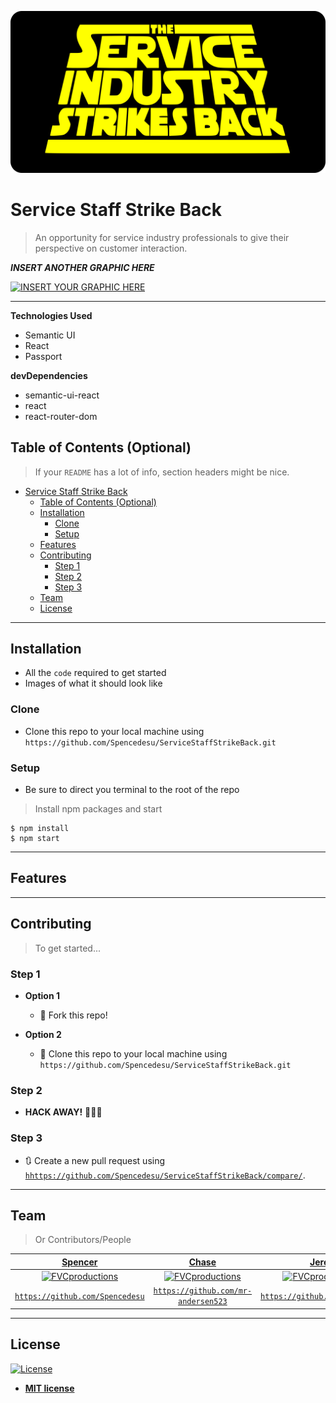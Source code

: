 <a href="http://fvcproductions.com"><img src="./Line-cook_Confessional/src/images/serviceIndustry2.png" alt="App Logo"></a>


# Service Staff Strike Back

> An opportunity for service industry professionals to give their perspective on customer interaction.


***INSERT ANOTHER GRAPHIC HERE***

[![INSERT YOUR GRAPHIC HERE]("")]()


---

**Technologies Used**

- Semantic UI 
- React
- Passport

**devDependencies**

- semantic-ui-react 
- react
- react-router-dom


## Table of Contents (Optional)

> If your `README` has a lot of info, section headers might be nice.

- [Service Staff Strike Back](#service-staff-strike-back)
  - [Table of Contents (Optional)](#table-of-contents-optional)
  - [Installation](#installation)
    - [Clone](#clone)
    - [Setup](#setup)
  - [Features](#features)
  - [Contributing](#contributing)
    - [Step 1](#step-1)
    - [Step 2](#step-2)
    - [Step 3](#step-3)
  - [Team](#team)
  - [License](#license)


---

## Installation

- All the `code` required to get started
- Images of what it should look like

### Clone

- Clone this repo to your local machine using `https://github.com/Spencedesu/ServiceStaffStrikeBack.git`

### Setup

- Be sure to direct you terminal to the root of the repo

> Install npm packages and start 

```shell
$ npm install
$ npm start
```

---

## Features


---

## Contributing

> To get started...

### Step 1

- **Option 1**
    - 🍴 Fork this repo!

- **Option 2**
    - 👯 Clone this repo to your local machine using `https://github.com/Spencedesu/ServiceStaffStrikeBack.git`

### Step 2

- **HACK AWAY!** 🔨🔨🔨

### Step 3

- 🔃 Create a new pull request using <a href="https://github.com/Spencedesu/ServiceStaffStrikeBack/compare/" target="_blank">`hhttps://github.com/Spencedesu/ServiceStaffStrikeBack/compare/`</a>.

---

## Team

> Or Contributors/People

| <a href="https://github.com/Spencedesu" target="_blank">**Spencer**</a>  | <a href="https://github.com/mr-andersen523" target="_blank">**Chase**</a>  | <a href="https://github.com/Jeretc79" target="_blank">**Jeret**</a> | <a href="https://github.com/maxskewes" target="_blank">**Max**</a> |
| :---: |:---:| :---:| :---:
| [![FVCproductions](https://avatars1.githubusercontent.com/Spencedesu?s=150)](https://github.com/Spencedesu)       | [![FVCproductions](https://avatars1.githubusercontent.com/mr-andersen523?s=150)](https://github.com/mr-andersen523) | [![FVCproductions](https://avatars1.githubusercontent.com/Jeretc79?s=150)](https://github.com/Jeretc79)  | [![FVCproductions](https://avatars1.githubusercontent.com/maxskewes?s=150)](https://github.com/maxskewes) |
| <a href="https://github.com/Spencedesu" target="_blank">`https://github.com/Spencedesu`</a> | <a href="https://github.com/mr-andersen523" target="_blank">`https://github.com/mr-andersen523`</a>  | <a href="https://github.com/Jeretc79" target="_blank">`https://github.com/Jeretc79`</a> | <a href="https://github.com/maxskewes" target="_blank">`https://github.com/maxskewes`</a>  |



<!-- | <a href="https://github.com/Spencedesu" target="_blank">**Spencer**</a> 
| <a href="https://github.com/mr-andersen523" target="_blank">**Chase**</a> 
| <a href="https://github.com/Jeretc79" target="_blank">**Jeret**</a> 
|<a href="https://github.com/maxskewes" target="_blank">**Max**</a> 
|
| :---: |:---:| :---:| :---:|
| [![FVCproductions](https://avatars1.githubusercontent.com/Spencedesu?s=200)](https://github.com/Spencedesu)    
| [![FVCproductions](https://avatars1.githubusercontent.com/mr-andersen523?s=200)](https://github.com/mr-andersen523) 
| [![FVCproductions](https://avatars1.githubusercontent.com/Jeretc79?s=200)](https://github.com/Jeretc79)
| [![FVCproductions](https://avatars1.githubusercontent.com/maxskewes?s=200)](https://github.com/maxskewes)    
|
| <a href="https://github.com/Spencedesu" target="_blank">`https://github.com/Spencedesu`</a> 
| <a href="https://github.com/mr-andersen523" target="_blank">`https://github.com/mr-andersen523`</a> 
| <a href="https://github.com/Jeretc79" target="_blank">`https://github.com/Jeretc79`</a>
| <a href="https://github.com/maxskewes" target="_blank">`https://github.com/maxskewes`</a>  
| -->

---

## License

[![License](http://img.shields.io/:license-mit-blue.svg?style=flat-square)](http://badges.mit-license.org)

- **[MIT license](http://opensource.org/licenses/mit-license.php)**
